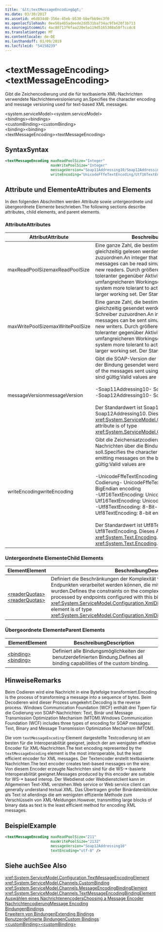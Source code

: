 ```yaml
---
title: '&lt;textMessageEncoding&gt;'
ms.date: 03/30/2017
ms.assetid: e6d834d0-356e-45eb-b530-bbefbb9ec3f0
ms.openlocfilehash: 0ee50a4b5adeede2dd531ba734ac9fb420f3b713
ms.sourcegitcommit: 4ac80713f6faa220e5a119d5165308a58f7ccdc8
ms.translationtype: MT
ms.contentlocale: de-DE
ms.lasthandoff: 01/09/2019
ms.locfileid: "54150239"
---
```

# <a name="lttextmessageencodinggt"></a><span data-ttu-id="c7bb8-102">&lt;textMessageEncoding&gt;</span><span class="sxs-lookup"><span data-stu-id="c7bb8-102">&lt;textMessageEncoding&gt;</span></span>
<span data-ttu-id="c7bb8-103">Gibt die Zeichencodierung und die für textbasierte XML-Nachrichten verwendete Nachrichtenversionierung an.</span><span class="sxs-lookup"><span data-stu-id="c7bb8-103">Specifies the character encoding and message versioning used for text-based XML messages.</span></span>  
  
 <span data-ttu-id="c7bb8-104">\<system.serviceModel></span><span class="sxs-lookup"><span data-stu-id="c7bb8-104">\<system.serviceModel></span></span>  
<span data-ttu-id="c7bb8-105">\<bindings></span><span class="sxs-lookup"><span data-stu-id="c7bb8-105">\<bindings></span></span>  
<span data-ttu-id="c7bb8-106">\<customBinding></span><span class="sxs-lookup"><span data-stu-id="c7bb8-106">\<customBinding></span></span>  
<span data-ttu-id="c7bb8-107">\<binding></span><span class="sxs-lookup"><span data-stu-id="c7bb8-107">\<binding></span></span>  
<span data-ttu-id="c7bb8-108">\<textMessageEncoding></span><span class="sxs-lookup"><span data-stu-id="c7bb8-108">\<textMessageEncoding></span></span>  
  
## <a name="syntax"></a><span data-ttu-id="c7bb8-109">Syntax</span><span class="sxs-lookup"><span data-stu-id="c7bb8-109">Syntax</span></span>  
  
```xml  
<textMessageEncoding maxReadPoolSize="Integer"
                     maxWritePoolSize="Integer"
                     messageVersion="Soap11Addressing10/Soap12Addressing10"
                     writeEncoding="UnicodeFffeTextEncoding/Utf16TextEncoding/Utf8TextEncoding" />
```  
  
## <a name="attributes-and-elements"></a><span data-ttu-id="c7bb8-110">Attribute und Elemente</span><span class="sxs-lookup"><span data-stu-id="c7bb8-110">Attributes and Elements</span></span>  
 <span data-ttu-id="c7bb8-111">In den folgenden Abschnitten werden Attribute sowie untergeordnete und übergeordnete Elemente beschrieben.</span><span class="sxs-lookup"><span data-stu-id="c7bb8-111">The following sections describe attributes, child elements, and parent elements.</span></span>  
  
### <a name="attributes"></a><span data-ttu-id="c7bb8-112">Attribute</span><span class="sxs-lookup"><span data-stu-id="c7bb8-112">Attributes</span></span>  
  
|<span data-ttu-id="c7bb8-113">Attribut</span><span class="sxs-lookup"><span data-stu-id="c7bb8-113">Attribute</span></span>|<span data-ttu-id="c7bb8-114">Beschreibung</span><span class="sxs-lookup"><span data-stu-id="c7bb8-114">Description</span></span>|  
|---------------|-----------------|  
|<span data-ttu-id="c7bb8-115">maxReadPoolSize</span><span class="sxs-lookup"><span data-stu-id="c7bb8-115">maxReadPoolSize</span></span>|<span data-ttu-id="c7bb8-116">Eine ganze Zahl, die bestimmt, wie viele Nachrichten gleichzeitig gelesen werden können, ohne neue Leser zuzuordnen.</span><span class="sxs-lookup"><span data-stu-id="c7bb8-116">An integer that specifies how many messages can be read simultaneously without allocating new readers.</span></span> <span data-ttu-id="c7bb8-117">Durch größere Poolgrößen wird das System toleranter gegenüber Aktivitätsspitzen auf Kosten eines umfangreicheren Workingsets.</span><span class="sxs-lookup"><span data-stu-id="c7bb8-117">Larger pool sizes make the system more tolerant to activity spikes at the cost of a larger working set.</span></span> <span data-ttu-id="c7bb8-118">Der Standard ist 64.</span><span class="sxs-lookup"><span data-stu-id="c7bb8-118">The default is 64.</span></span>|  
|<span data-ttu-id="c7bb8-119">maxWritePoolSize</span><span class="sxs-lookup"><span data-stu-id="c7bb8-119">maxWritePoolSize</span></span>|<span data-ttu-id="c7bb8-120">Eine ganze Zahl, die bestimmt, wie viele Nachrichten gleichzeitig gesendet werden können, ohne neue Schreiber zuzuordnen.</span><span class="sxs-lookup"><span data-stu-id="c7bb8-120">An integer that specifies how many messages can be sent simultaneously without allocating new writers.</span></span> <span data-ttu-id="c7bb8-121">Durch größere Poolgrößen wird das System toleranter gegenüber Aktivitätsspitzen auf Kosten eines umfangreicheren Workingsets.</span><span class="sxs-lookup"><span data-stu-id="c7bb8-121">Larger pool sizes make the system more tolerant to activity spikes at the cost of a larger working set.</span></span> <span data-ttu-id="c7bb8-122">Der Standard ist 16.</span><span class="sxs-lookup"><span data-stu-id="c7bb8-122">The default is 16.</span></span>|  
|<span data-ttu-id="c7bb8-123">messageVersion</span><span class="sxs-lookup"><span data-stu-id="c7bb8-123">messageVersion</span></span>|<span data-ttu-id="c7bb8-124">Gibt die SOAP-Version der Nachrichten an, die mithilfe der Bindung gesendet werden.</span><span class="sxs-lookup"><span data-stu-id="c7bb8-124">Specifies the SOAP version of the messages sent using the binding.</span></span> <span data-ttu-id="c7bb8-125">Folgende Werte sind gültig:</span><span class="sxs-lookup"><span data-stu-id="c7bb8-125">Valid values are</span></span><br /><br /> <span data-ttu-id="c7bb8-126">-Soap11Addressing10</span><span class="sxs-lookup"><span data-stu-id="c7bb8-126">-   Soap11Addressing10</span></span><br /><span data-ttu-id="c7bb8-127">-Soap12Addressing10</span><span class="sxs-lookup"><span data-stu-id="c7bb8-127">-   Soap12Addressing10</span></span><br /><br /> <span data-ttu-id="c7bb8-128">Der Standardwert ist Soap12Addressing10.</span><span class="sxs-lookup"><span data-stu-id="c7bb8-128">The default is Soap12Addressing10.</span></span> <span data-ttu-id="c7bb8-129">Dieses Attribut ist vom Typ <xref:System.ServiceModel.Channels.MessageVersion>.</span><span class="sxs-lookup"><span data-stu-id="c7bb8-129">This attribute is of type <xref:System.ServiceModel.Channels.MessageVersion>.</span></span>|  
|<span data-ttu-id="c7bb8-130">writeEncoding</span><span class="sxs-lookup"><span data-stu-id="c7bb8-130">writeEncoding</span></span>|<span data-ttu-id="c7bb8-131">Gibt die Zeichensatzcodierung an, die zum Ausgeben von Nachrichten über die Bindung verwendet werden soll.</span><span class="sxs-lookup"><span data-stu-id="c7bb8-131">Specifies the character set encoding to be used for emitting messages on the binding.</span></span> <span data-ttu-id="c7bb8-132">Folgende Werte sind gültig:</span><span class="sxs-lookup"><span data-stu-id="c7bb8-132">Valid values are</span></span><br /><br /> <span data-ttu-id="c7bb8-133">-UnicodeFffeTextEncoding: Unicode-BigEndian-Codierung</span><span class="sxs-lookup"><span data-stu-id="c7bb8-133">-   UnicodeFffeTextEncoding: Unicode BigEndian encoding</span></span><br /><span data-ttu-id="c7bb8-134">-Utf16TextEncoding: Unicode-Codierung</span><span class="sxs-lookup"><span data-stu-id="c7bb8-134">-   Utf16TextEncoding: Unicode encoding</span></span><br /><span data-ttu-id="c7bb8-135">-Utf8TextEncoding: 8-Bit-Codierung</span><span class="sxs-lookup"><span data-stu-id="c7bb8-135">-   Utf8TextEncoding: 8-bit encoding</span></span><br /><br /> <span data-ttu-id="c7bb8-136">Der Standardwert ist Utf8TextEncoding.</span><span class="sxs-lookup"><span data-stu-id="c7bb8-136">The default is Utf8TextEncoding.</span></span> <span data-ttu-id="c7bb8-137">Dieses Attribut ist vom Typ <xref:System.Text.Encoding>.</span><span class="sxs-lookup"><span data-stu-id="c7bb8-137">This attribute is of type <xref:System.Text.Encoding>.</span></span>|  
  
### <a name="child-elements"></a><span data-ttu-id="c7bb8-138">Untergeordnete Elemente</span><span class="sxs-lookup"><span data-stu-id="c7bb8-138">Child Elements</span></span>  
  
|<span data-ttu-id="c7bb8-139">Element</span><span class="sxs-lookup"><span data-stu-id="c7bb8-139">Element</span></span>|<span data-ttu-id="c7bb8-140">Beschreibung</span><span class="sxs-lookup"><span data-stu-id="c7bb8-140">Description</span></span>|  
|-------------|-----------------|  
|[<span data-ttu-id="c7bb8-141">\<readerQuotas></span><span class="sxs-lookup"><span data-stu-id="c7bb8-141">\<readerQuotas></span></span>](https://msdn.microsoft.com/library/3e5e42ff-cef8-478f-bf14-034449239bfd)|<span data-ttu-id="c7bb8-142">Definiert die Beschränkungen der Komplexität von SOAP-Nachrichten, die von Endpunkten verarbeitet werden können, die mit dieser Bindung konfiguriert wurden.</span><span class="sxs-lookup"><span data-stu-id="c7bb8-142">Defines the constraints on the complexity of SOAP messages that can be processed by endpoints configured with this binding.</span></span> <span data-ttu-id="c7bb8-143">Dieses Element ist vom Typ <xref:System.ServiceModel.Configuration.XmlDictionaryReaderQuotasElement>.</span><span class="sxs-lookup"><span data-stu-id="c7bb8-143">This element is of type <xref:System.ServiceModel.Configuration.XmlDictionaryReaderQuotasElement>.</span></span>|  
  
### <a name="parent-elements"></a><span data-ttu-id="c7bb8-144">Übergeordnete Elemente</span><span class="sxs-lookup"><span data-stu-id="c7bb8-144">Parent Elements</span></span>  
  
|<span data-ttu-id="c7bb8-145">Element</span><span class="sxs-lookup"><span data-stu-id="c7bb8-145">Element</span></span>|<span data-ttu-id="c7bb8-146">Beschreibung</span><span class="sxs-lookup"><span data-stu-id="c7bb8-146">Description</span></span>|  
|-------------|-----------------|  
|[<span data-ttu-id="c7bb8-147">\<binding></span><span class="sxs-lookup"><span data-stu-id="c7bb8-147">\<binding></span></span>](../../../../../docs/framework/misc/binding.md)|<span data-ttu-id="c7bb8-148">Definiert alle Bindungsmöglichkeiten der benutzerdefinierten Bindung.</span><span class="sxs-lookup"><span data-stu-id="c7bb8-148">Defines all binding capabilities of the custom binding.</span></span>|  
  
## <a name="remarks"></a><span data-ttu-id="c7bb8-149">Hinweise</span><span class="sxs-lookup"><span data-stu-id="c7bb8-149">Remarks</span></span>  
 <span data-ttu-id="c7bb8-150">Beim Codieren wird eine Nachricht in eine Bytefolge transformiert.</span><span class="sxs-lookup"><span data-stu-id="c7bb8-150">Encoding is the process of transforming a message into a sequence of bytes.</span></span> <span data-ttu-id="c7bb8-151">Beim Decodieren wird dieser Prozess umgekehrt.</span><span class="sxs-lookup"><span data-stu-id="c7bb8-151">Decoding is the reverse process.</span></span> <span data-ttu-id="c7bb8-152">Windows Communication Foundation (WCF) enthält drei Typen für die Codierung von SOAP-Nachrichten: Text, Binär und Message Transmission Optimization Mechanism (MTOM).</span><span class="sxs-lookup"><span data-stu-id="c7bb8-152">Windows Communication Foundation (WCF) includes three types of encoding for SOAP messages: Text, Binary and Message Transmission Optimization Mechanism (MTOM).</span></span>  
  
 <span data-ttu-id="c7bb8-153">Die vom `textMessageEncoding`-Element dargestellte Textcodierung ist am besten für die Interoperabilität geeignet, jedoch der am wenigsten effektive Encoder für XML-Nachrichten.</span><span class="sxs-lookup"><span data-stu-id="c7bb8-153">The text encoding represented by the `textMessageEncoding` element is the most interoperable, but the least efficient encoder for XML messages.</span></span>  <span data-ttu-id="c7bb8-154">Der Textencoder erstellt textbasierte Nachrichten.</span><span class="sxs-lookup"><span data-stu-id="c7bb8-154">The text encoder creates text-based messages on the wire.</span></span> <span data-ttu-id="c7bb8-155">Von diesem Encoder erzeugte Nachrichten sind für die WS-\*-basierte Interoperabilität geeignet.</span><span class="sxs-lookup"><span data-stu-id="c7bb8-155">Messages produced by this encoder are suitable for WS-\* based interop.</span></span> <span data-ttu-id="c7bb8-156">Der Webdienst oder Webdienstclient kann im Allgemeinen Text-XML verstehen.</span><span class="sxs-lookup"><span data-stu-id="c7bb8-156">Web service or Web service client can generally understand textual XML.</span></span> <span data-ttu-id="c7bb8-157">Das Übertragen großer Binärdatenblöcke als Text ist allerdings die am wenigsten effiziente Methode zum Verschlüsseln von XML-Meldungen.</span><span class="sxs-lookup"><span data-stu-id="c7bb8-157">However, transmitting large blocks of binary data as text is the least efficient method for encoding XML messages.</span></span>  
  
## <a name="example"></a><span data-ttu-id="c7bb8-158">Beispiel</span><span class="sxs-lookup"><span data-stu-id="c7bb8-158">Example</span></span>  
  
```xml  
<textMessageEncoding maxReadPoolSize="211"
                     maxWritePoolSize="2132"
                     messageVersion="Soap12Addressing10"
                     textEncoding="utf-8" />
```  
  
## <a name="see-also"></a><span data-ttu-id="c7bb8-159">Siehe auch</span><span class="sxs-lookup"><span data-stu-id="c7bb8-159">See Also</span></span>  
 <xref:System.ServiceModel.Configuration.TextMessageEncodingElement>  
 <xref:System.ServiceModel.Channels.CustomBinding>  
 <xref:System.ServiceModel.Channels.MessageEncodingBindingElement>  
 <xref:System.ServiceModel.Channels.TextMessageEncodingBindingElement>  
 [<span data-ttu-id="c7bb8-160">Auswählen eines Nachrichtenencoders</span><span class="sxs-lookup"><span data-stu-id="c7bb8-160">Choosing a Message Encoder</span></span>](../../../../../docs/framework/wcf/feature-details/choosing-a-message-encoder.md)  
 [<span data-ttu-id="c7bb8-161">Nachrichtencodierung</span><span class="sxs-lookup"><span data-stu-id="c7bb8-161">Message Encoding</span></span>](../../../../../docs/framework/configure-apps/file-schema/wcf/message-encoding.md)  
 [<span data-ttu-id="c7bb8-162">Bindungen</span><span class="sxs-lookup"><span data-stu-id="c7bb8-162">Bindings</span></span>](../../../../../docs/framework/wcf/bindings.md)  
 [<span data-ttu-id="c7bb8-163">Erweitern von Bindungen</span><span class="sxs-lookup"><span data-stu-id="c7bb8-163">Extending Bindings</span></span>](../../../../../docs/framework/wcf/extending/extending-bindings.md)  
 [<span data-ttu-id="c7bb8-164">Benutzerdefinierte Bindungen</span><span class="sxs-lookup"><span data-stu-id="c7bb8-164">Custom Bindings</span></span>](../../../../../docs/framework/wcf/extending/custom-bindings.md)  
 [<span data-ttu-id="c7bb8-165">\<customBinding></span><span class="sxs-lookup"><span data-stu-id="c7bb8-165">\<customBinding></span></span>](../../../../../docs/framework/configure-apps/file-schema/wcf/custombinding.md)
